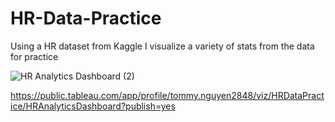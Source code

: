 # HR-Data-Practice

Using a HR dataset from Kaggle I visualize a variety of stats from the data for practice

![HR Analytics Dashboard (2)](https://user-images.githubusercontent.com/122754787/221024469-1230c46c-a1fd-46f6-bdd9-841ab19e3004.png)


https://public.tableau.com/app/profile/tommy.nguyen2848/viz/HRDataPractice/HRAnalyticsDashboard?publish=yes
